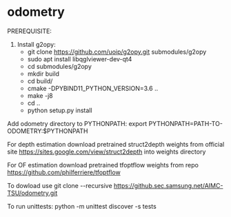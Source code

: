 # odometry

PREREQUISITE: 

1. Install g2opy:
    - git clone https://github.com/uoip/g2opy.git submodules/g2opy
    - sudo apt install libqglviewer-dev-qt4
    - cd submodules/g2opy
    - mkdir build
    - cd build/
    - cmake -DPYBIND11_PYTHON_VERSION=3.6 ..
    - make -j8
    - cd ..
    - python setup.py install

Add odometry directory to PYTHONPATH: export PYTHONPATH=PATH-TO-ODOMETRY:$PYTHONPATH

For depth estimation download pretrained struct2depth weights from official site https://sites.google.com/view/struct2depth into weights directory

For OF estimation download pretrained tfoptflow weights from repo https://github.com/philferriere/tfoptflow

To dowload use git clone --recursive https://github.sec.samsung.net/AIMC-TSU/odometry.git

To run unittests: python -m unittest discover -s tests
